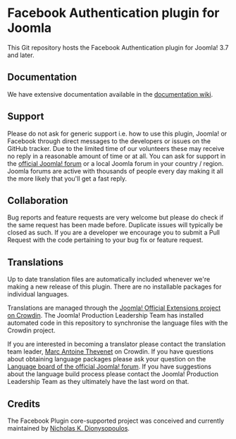 # Facebook Authentication plugin for Joomla

This Git repository hosts the Facebook Authentication plugin for Joomla! 3.7 and later.

## Documentation

We have extensive documentation available in the [documentation wiki](https://github.com/joomla-extensions/facebook-auth/wiki).

## Support  

Please do not ask for generic support i.e. how to use this plugin, Joomla! or Facebook through direct messages to the developers or issues on the GitHub tracker. Due to the limited time of our volunteers these may receive no reply in a reasonable amount of time or at all. You can ask for support in the [official Joomla! forum](http://forum.joomla.org) or a local Joomla forum in your country / region. Joomla forums are active with thousands of people every day making it all the more likely that you'll get a fast reply.

## Collaboration

Bug reports and feature requests are very welcome but please do check if the same request has been made before. Duplicate issues will typically be closed as such. If you are a developer we encourage you to submit a Pull Request with the code pertaining to your bug fix or feature request.

## Translations

Up to date translation files are automatically included whenever we're making a new release of this plugin. There are no installable packages for individual languages.

Translations are managed through the [Joomla! Official Extensions project on Crowdin](https://crowdin.com/project/joomla-patchtester). The Joomla! Production Leadership Team has installed automated code in this repository to synchronise the language files with the Crowdin project.

If you are interested in becoming a translator please contact the translation team leader, [Marc Antoine Thevenet](https://crowdin.com/mail/compose/MAT978) on Crowdin. If you have questions about obtaining language packages please ask your question on the [Language board of the official Joomla! forum](http://forum.joomla.org/viewforum.php?f=711&sid=d94ca64e6a536ec2fa41651a1773395b). If you have suggestions about the language build process please contact the Joomla! Production Leadership Team as they ultimately have the last word on that.

## Credits

The Facebook Plugin core-supported project was conceived and currently maintained by [Nicholas K. Dionysopoulos](https://www.dionysopoulos.me).

